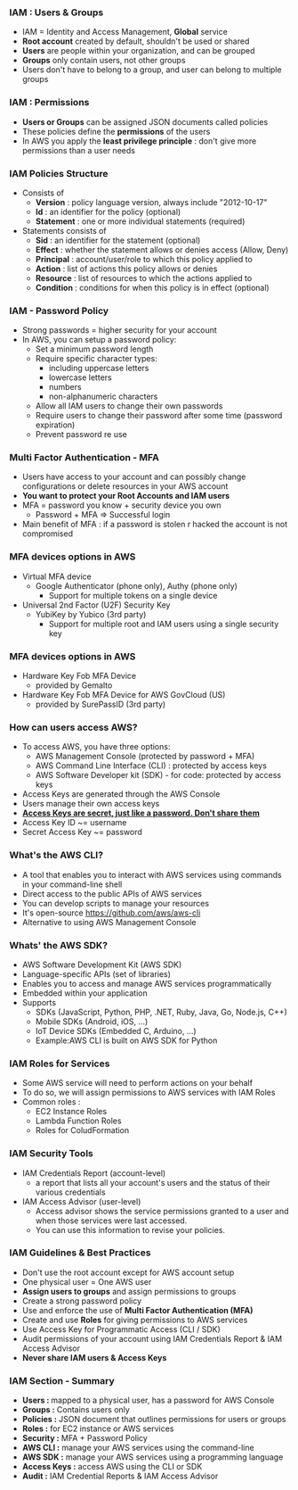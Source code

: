 ### IAM : Users & Groups
- IAM = Identity and Access Management, <strong>Global</strong> service
- <strong>Root account</strong> created by default, shouldn't be used or shared
- <strong>Users</strong> are people within your organization, and can be grouped
- <strong>Groups</strong> only contain users, not other groups
- Users don't have to belong to a group, and user can belong to multiple groups

### IAM : Permissions
- <strong>Users or Groups</strong> can be assigned JSON documents called policies
- These policies define the <strong>permissions</strong> of the users
- In AWS you apply the <strong>least privilege principle</strong> : don't give more permissions than a user needs

### IAM Policies Structure
- Consists of
  - <strong>Version</strong> : policy language version, always include "2012-10-17"
  - <strong>Id</strong> : an identifier for the policy (optional)
  - <strong>Statement</strong> : one or more individual statements (required)
- Statements consists of
  - <strong>Sid</strong> : an identifier for the statement (optional)
  - <strong>Effect</strong> : whether the statement allows or denies access (Allow, Deny)
  - <strong>Principal</strong> : account/user/role to which this policy applied to
  - <strong>Action</strong> : list of actions this policy allows or denies
  - <strong>Resource</strong> : list of resources to which the actions applied to
  - <strong>Condition</strong> : conditions for when this policy is in effect (optional)

### IAM - Password Policy
- Strong passwords = higher security for your account
- In AWS, you can setup a password policy:
  - Set a minimum password length
  - Require specific character types:
    - including uppercase letters
    - lowercase letters
    - numbers
    - non-alphanumeric characters
  - Allow all IAM users to change their own passwords
  - Require users to change their password after some time (password expiration)
  - Prevent password re use

### Multi Factor Authentication - MFA
- Users have access to your account and can possibly change configurations or delete resources in your AWS account
- <strong> You want to protect your Root Accounts and IAM users</strong>
- MFA = password you know + security device you own
  - Password + MFA => Successful login
- Main benefit of MFA : if a password is stolen r hacked the account is not compromised

### MFA devices options in AWS
- Virtual MFA device
  - Google Authenticator (phone only), Authy (phone only)
    - Support for multiple tokens on a single device
- Universal 2nd Factor (U2F) Security Key
  - YubiKey by Yubico (3rd party)
    - Support for multiple root and IAM users using a single security key

### MFA devices options in AWS
- Hardware Key Fob MFA Device
  - provided by Gemalto
- Hardware Key Fob MFA Device for AWS GovCloud (US)
  - provided by SurePassID (3rd party)

### How can users access AWS?
- To access AWS, you have three options:
  - AWS Management Console (protected by password + MFA)
  - AWS Command Line Interface (CLI) : protected by access keys
  - AWS Software Developer kit (SDK) - for code: protected by access keys
- Access Keys are generated through the AWS Console
- Users manage their own access keys
- <U><strong>Access Keys are secret, just like a password. Don't share them</strong></U>
- Access Key ID ~= username
- Secret Access Key ~= password

### What's the AWS CLI?
- A tool that enables you to interact with AWS services using commands in your command-line shell
- Direct access to the public APIs of AWS services
- You can develop scripts to manage your resources
- It's open-source https://github.com/aws/aws-cli
- Alternative to using AWS Management Console

### Whats' the AWS SDK?
- AWS Software Development Kit (AWS SDK)
- Language-specific APIs (set of libraries)
- Enables you to access and manage AWS services programmatically
- Embedded within your application
- Supports
  - SDKs (JavaScript, Python, PHP, .NET, Ruby, Java, Go, Node.js, C++)
  - Mobile SDKs (Android, iOS, ...)
  - IoT Device SDKs (Embedded C, Arduino, ...)
  - Example:AWS CLI is built on AWS SDK for Python

### IAM Roles for Services
- Some AWS service will need to perform actions on your behalf
- To do so, we will assign permissions to AWS services with IAM Roles
- Common roles :
  - EC2 Instance Roles
  - Lambda Function Roles
  - Roles for ColudFormation

### IAM Security Tools
- IAM Credentials Report (account-level)
  - a report that lists all your account's users and the status of their various credentials
- IAM Access Advisor (user-level)
  - Access advisor shows the service permissions granted to a user and when those services were last accessed.
  - You can use this information to revise your policies.

### IAM Guidelines & Best Practices
- Don't use the root account except for AWS account setup
- One physical user = One AWS user
- <strong> Assign users to groups</strong> and assign permissions to groups
- Create a strong password policy
- Use and enforce the use of <strong> Multi Factor Authentication (MFA)</strong>
- Create and use <strong>Roles</strong> for giving permissions to AWS services
- Use Access Key for Programmatic Access (CLI / SDK)
- Audit permissions of your account using IAM Credentials Report & IAM Access Advisor
- <strong> Never share IAM users & Access Keys </strong>

### IAM Section - Summary
- <strong>Users : </strong> mapped to a physical user, has a password for AWS Console
- <strong>Groups :</strong> Contains users only
- <strong>Policies :</strong> JSON document that outlines permissions for users or groups
- <strong>Roles :</strong> for EC2 instance or AWS services
- <strong>Security :</strong> MFA + Password Policy
- <strong>AWS CLI :</strong> manage your AWS services using the command-line
- <strong>AWS SDK :</strong> manage your AWS services using a programming language
- <strong>Access Keys :</strong> access AWS using the CLI or SDK
- <strong>Audit :</strong> IAM Credential Reports & IAM Access Advisor